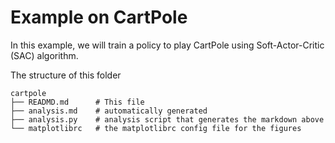 # Example on CartPole

In this example, we will train a policy to play CartPole using Soft-Actor-Critic (SAC) algorithm.

The structure of this folder

```
cartpole
├── READMD.md      # This file
├── analysis.md    # automatically generated
├── analysis.py    # analysis script that generates the markdown above
└── matplotlibrc   # the matplotlibrc config file for the figures
```